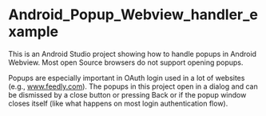 # Android_Popup_Webview_handler_example
This is an Android Studio project showing how to handle popups in Android Webview. 
Most open Source browsers do not support opening popups.

Popups are especially important in OAuth login used in a lot of websites (e.g., www.feedly.com). 
The popups in this project open in a dialog and can be dismissed by a close button or pressing Back or if the popup window closes itself (like what happens on most login authentication flow).

